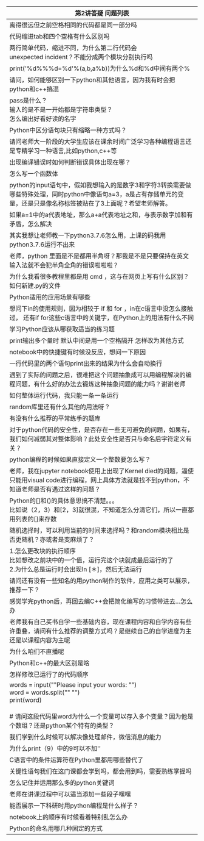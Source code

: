 | 第2讲答疑&nbsp;问题列表  |
|--------------|
|离得很远但之前空格相同的代码都是同一部分吗|
|代码缩进tab和四个空格有什么区别吗|
|两行简单代码，缩进不同，为什么第二行代码会unexpected&nbsp;incident？不能分成两个模块分别执行吗|
|print('%d%%%d=%d'%(a,b,a%b))为什么%d和%d中间有两个%|
|请问，如何能够区别一下python和其他语言，因为我有时会把python和c++搞混|
|pass是什么？<br>输入的是不是一开始都是字符串类型？<br>怎么编出好看好读的名字|
|Python中区分语句块只有缩略一种方式吗？|
|请问老师大一阶段的大学生应该在课余时间广泛学习各种编程语言还是专精学习一种语言,比如python,c++等|
|出现编译错误时如何判断错误具体出现在哪？|
|怎么写一个函数体|
|python的input语句中，假如我想输入的是数字3和字符3转换需要做哪些特殊处理，同时python中像语句a=3，a是占有存储单元的变量，还是只是像名称标签被贴在了3上面呢？希望老师解答。|
|如果a=1中的a代表地址，那么a+a代表地址之和，与表示数字加和有矛盾，怎么解决|
|其实我想让老师教一下python3.7.6怎么用，上课的码我用python3.7.6运行不出来|
|老师，python&nbsp;里面是不是都用半角呀？那我是不是只要保持在英文输入法就不会犯半角全角的错误啦啦啦？|
|为什么我看很多教程里都是用&nbsp;cmd&nbsp;，这与在网页上写有什么区别？如何新建.py的文件|
|Python适用的应用场景有哪些|
|想问下in的使用规则，因为相较于&nbsp;if&nbsp;和&nbsp;for&nbsp;，in在c语言中没怎么接触过，&nbsp;还有if&nbsp;for这些c语言中的关键字，在Python上的用法有什么不同|
|学习Python应该从哪获取适当的练习题|
|print输出多个量时&nbsp;默认中间是用一个空格隔开&nbsp;怎样改为其他方式|
|notebook中的快捷键有时候没反应，想问一下原因|
|一行代码里的两个语句print出来的结果为什么会自动换行|
|遇到了实际的问题之后，很难把这个问题抽象成可以用编程解决的编程问题，有什么好的办法去锻炼这种抽象问题的能力吗？谢谢老师|
|如何整体运行代码，我只能一条一条运行|
|random库里还有什么其他的用法呀？|
|有没有什么推荐的平常练手的题库|
|对于python代码的安全性，是否存在一些无可避免的问题，如果有，我们如何减弱其对整体影响？此处安全性是否只与命名后字符定义有关？|
|python编程的时候如果直接定义一个整数要怎么写？|
|老师，我在jupyter&nbsp;notebook使用上出现了Kernel&nbsp;died的问题，逼使只能用visual&nbsp;code进行编程，网上具体方法就是找不到python，不知道老师是否有遇过这样的问题？|
|Python的[]和()的具体意思搞不清楚。。。<br>比如说（2，3）和[2，3]就很混，不知道怎么分清它们，所以一直都用列表的[]来存数|
|随机选择时，可以利用当前的时间来选择吗？和random模块相比是否更随机？亦或者是变麻烦了？|
|1.怎么更改块的执行顺序<br>比如想改之前块中的一个值，运行完这个块就成最后运行的了<br>2.为什么总是运行时会出现In&nbsp;[＊]，然后无法运行|
|请问还有没有一些知名的用python制作的软件，应用之类可以展示，推荐一下？|
|感觉学完python后，再回去编C++会把简化编写的习惯带进去…怎么办|
|老师我有自己买书自学一些基础内容，现在课程内容和自学内容有些许重叠，请问有什么推荐的调整方式吗？是继续自己的自学进度为主还是以课程内容为主呢|
|为什么咱们不直播呢|
|Python和c++的最大区别是啥|
|怎样修改已运行了的代码顺序|
|words&nbsp;=&nbsp;input(""Please&nbsp;input&nbsp;your&nbsp;words:&nbsp;"")<br>word&nbsp;=&nbsp;words.split(""&nbsp;"")<br>print(word)<br><br>#&nbsp;请问这段代码里word为什么一个变量可以存入多个变量？因为他是个数组？还是python某个特有的类型？|
|我们学到什么时候可以解决像处理邮件，微信消息的能力|
|为什么print（9）中的9可以不加''|
|C语言中的条件运算符在Python里都用哪些替代了|
|关键性语句我们在这门课都会学到吗，都会用到吗，需要熟练掌握吗|
|怎么记住并运用那么多的python关键词|
|老师在讲课过程中可以适当添加一些段子嘿嘿|
|能否展示一下科研时用python编程是什么样子？|
|notebook上的顺序有时候看着特别乱怎么办|
|Python的命名用哪几种固定的方式|